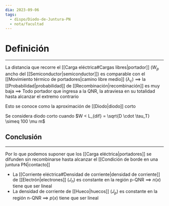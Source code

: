 ```yaml
---
dia: 2023-09-06
tags:
  - dispo/Diodo-de-Juntura-PN
  - nota/facultad
---
```

# Definición
---
La distancia que recorre el [[Carga eléctrica#Cargas libres|portador]] ($W_p$ ancho del [[Semiconductor|semiconductor]]) es comparable con el [[Movimiento térmico de portadores|camino libre medio]] ($\lambda_c$)
$\implies$ la [[Probabilidad|probabilidad]] de [[Recombinación|recombinación]] es muy baja
$\implies$ Todo portador que ingresa a la QNR, la atraviesa en su totalidad hasta alcanzar el extremo contrario

Esto se conoce como la aproximación de [[Diodo|diodo]] corto

Se considera diodo corto cuando $W < L_{dif} = \sqrt{D \cdot \tau_T} \simeq 100 \mu m$ 

## Conclusión
---
Por lo que podemos suponer que los [[Carga eléctrica|portadores]] se difunden sin recombinarse hasta alcanzar el [[Condición de borde en una juntura PN|contacto]]
* La [[Corriente eléctrica#Densidad de corriente|densidad de corriente]] de [[Electrón|electrones]] ($J_n$) es constante en la región p-QNR
  $\implies$ $n(x)$ tiene que ser lineal
* La densidad de corriente de [[Hueco|huecos]] ($J_p$) es constante en la región n-QNR
  $\implies$ $p(x)$ tiene que ser lineal

